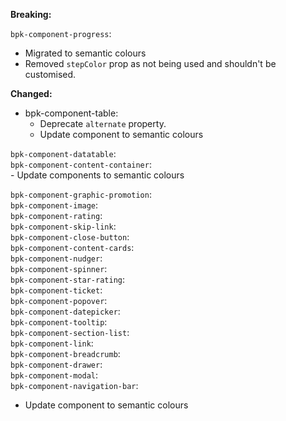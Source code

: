 **Breaking:**

`bpk-component-progress`:
  - Migrated to semantic colours
  - Removed `stepColor` prop as not being used and shouldn't be customised.
  
**Changed:**

- bpk-component-table:
    - Deprecate `alternate` property.
    - Update component to semantic colours

`bpk-component-datatable`: </br>
`bpk-component-content-container`: </br>
    - Update components to semantic colours
 
`bpk-component-graphic-promotion`: <br />
`bpk-component-image`: <br />
`bpk-component-rating`: <br />
`bpk-component-skip-link`: <br />
`bpk-component-close-button`: <br />
`bpk-component-content-cards`: <br />
`bpk-component-nudger`: <br />
`bpk-component-spinner`: <br />
`bpk-component-star-rating`: <br />
`bpk-component-ticket`: <br />
`bpk-component-popover`: </br>
`bpk-component-datepicker`: </br>
`bpk-component-tooltip`: </br>
`bpk-component-section-list`: <br />
`bpk-component-link`: <br />
`bpk-component-breadcrumb`: <br />
`bpk-component-drawer`: <br />
`bpk-component-modal`: <br />
`bpk-component-navigation-bar`: <br />
   - Update component to semantic colours